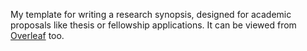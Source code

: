 My template for writing a research synopsis, designed for academic proposals like thesis or fellowship applications. It can be viewed from [Overleaf](https://www.overleaf.com/read/mvhzndkbmwzg#75f557) too. 
